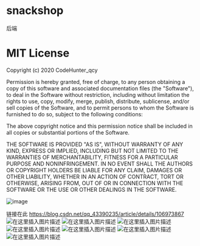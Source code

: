 # snackshop
后端

# MIT License

Copyright (c) 2020 CodeHunter_qcy

Permission is hereby granted, free of charge, to any person obtaining a copy
of this software and associated documentation files (the "Software"), to deal
in the Software without restriction, including without limitation the rights
to use, copy, modify, merge, publish, distribute, sublicense, and/or sell
copies of the Software, and to permit persons to whom the Software is
furnished to do so, subject to the following conditions:

The above copyright notice and this permission notice shall be included in all
copies or substantial portions of the Software.

THE SOFTWARE IS PROVIDED "AS IS", WITHOUT WARRANTY OF ANY KIND, EXPRESS OR
IMPLIED, INCLUDING BUT NOT LIMITED TO THE WARRANTIES OF MERCHANTABILITY,
FITNESS FOR A PARTICULAR PURPOSE AND NONINFRINGEMENT. IN NO EVENT SHALL THE
AUTHORS OR COPYRIGHT HOLDERS BE LIABLE FOR ANY CLAIM, DAMAGES OR OTHER
LIABILITY, WHETHER IN AN ACTION OF CONTRACT, TORT OR OTHERWISE, ARISING FROM,
OUT OF OR IN CONNECTION WITH THE SOFTWARE OR THE USE OR OTHER DEALINGS IN THE
SOFTWARE.


![image](https://img-blog.csdnimg.cn/20200626194912642.png)

链接在此
https://blog.csdn.net/qq_43390235/article/details/106973867
![在这里插入图片描述](https://img-blog.csdnimg.cn/20200626194912642.png)
![在这里插入图片描述](https://img-blog.csdnimg.cn/20200626200823151.png?x-oss-process=image/watermark,type_ZmFuZ3poZW5naGVpdGk,shadow_10,text_aHR0cHM6Ly9ibG9nLmNzZG4ubmV0L3FxXzQzMzkwMjM1,size_16,color_FFFFFF,t_70)
![在这里插入图片描述](https://img-blog.csdnimg.cn/20200626200951288.png?x-oss-process=image/watermark,type_ZmFuZ3poZW5naGVpdGk,shadow_10,text_aHR0cHM6Ly9ibG9nLmNzZG4ubmV0L3FxXzQzMzkwMjM1,size_16,color_FFFFFF,t_70)
![在这里插入图片描述](https://img-blog.csdnimg.cn/20200626201003972.png?x-oss-process=image/watermark,type_ZmFuZ3poZW5naGVpdGk,shadow_10,text_aHR0cHM6Ly9ibG9nLmNzZG4ubmV0L3FxXzQzMzkwMjM1,size_16,color_FFFFFF,t_70)
![在这里插入图片描述](https://img-blog.csdnimg.cn/20200626201027401.png?x-oss-process=image/watermark,type_ZmFuZ3poZW5naGVpdGk,shadow_10,text_aHR0cHM6Ly9ibG9nLmNzZG4ubmV0L3FxXzQzMzkwMjM1,size_16,color_FFFFFF,t_70)
![在这里插入图片描述](https://img-blog.csdnimg.cn/20200626201039559.png?x-oss-process=image/watermark,type_ZmFuZ3poZW5naGVpdGk,shadow_10,text_aHR0cHM6Ly9ibG9nLmNzZG4ubmV0L3FxXzQzMzkwMjM1,size_16,color_FFFFFF,t_70)
![在这里插入图片描述](https://img-blog.csdnimg.cn/20200626201051427.png?x-oss-process=image/watermark,type_ZmFuZ3poZW5naGVpdGk,shadow_10,text_aHR0cHM6Ly9ibG9nLmNzZG4ubmV0L3FxXzQzMzkwMjM1,size_16,color_FFFFFF,t_70)
